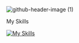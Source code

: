 ![github-header-image (1)](https://github.com/user-attachments/assets/2c4b032a-0761-4692-97b1-a5ef8036730f)

My Skills

[![My Skills](https://skillicons.dev/icons?i=js,html,css,vue,dart,fastapi,flutter,kotlin,mysql,mysql,vite)](https://skillicons.dev)
